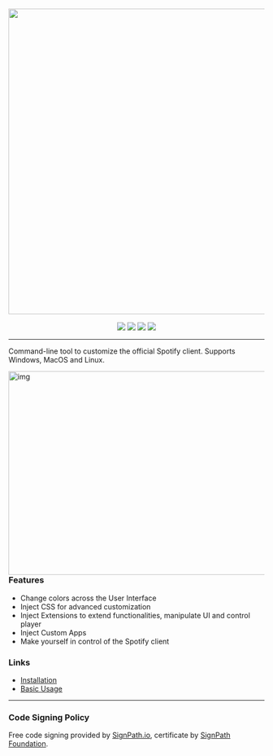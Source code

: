 <h3 align="center"><a href="https://spicetify.app/"><img src="https://i.imgur.com/iwcLITQ.png" width="600px"></a></h3>
<p align="center">
  <a href="https://goreportcard.com/report/github.com/spicetify/cli"><img src="https://goreportcard.com/badge/github.com/spicetify/cli"></a>
  <a href="https://github.com/spicetify/cli/releases/latest"><img src="https://img.shields.io/github/release/spicetify/cli/all.svg?colorB=97CA00&label=latest%20version"></a>
  <a href="https://github.com/spicetify/cli/releases"><img src="https://img.shields.io/github/downloads/spicetify/cli/total.svg?colorB=97CA00&label=total%20downloads"></a>
  <a href="https://discord.gg/VnevqPp2Rr"><img src="https://img.shields.io/discord/842219447716151306?label=chat&logo=discord&logoColor=discord"></a>
</p>

---

Command-line tool to customize the official Spotify client.
Supports Windows, MacOS and Linux.

<img src=".github/assets/logo.png" alt="img" align="right" width="560px" height="400px">

### Features

- Change colors across the User Interface
- Inject CSS for advanced customization
- Inject Extensions to extend functionalities, manipulate UI and control player
- Inject Custom Apps
- Make yourself in control of the Spotify client

### Links

- [Installation](https://spicetify.app/docs/getting-started)
- [Basic Usage](https://spicetify.app/docs/getting-started#basic-usage)

---

### Code Signing Policy

Free code signing provided by [SignPath.io](https://signpath.io), certificate by [SignPath Foundation](https://signpath.org/).
